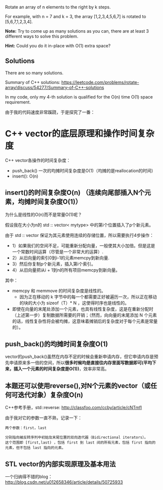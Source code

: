 Rotate an array of n elements to the right by k steps.

For example, with n = 7 and k = 3, the array [1,2,3,4,5,6,7] is rotated to [5,6,7,1,2,3,4].

**Note:**
Try to come up as many solutions as you can, there are at least 3 different ways to solve this problem.

**Hint:**
Could you do it in-place with O(1) extra space?

## Solutions

There are so many solutions.

Summary of C++ solutions: https://leetcode.com/problems/rotate-array/discuss/54277/Summary-of-C++-solutions

In my code, only my 4-th solution is qualified for the O(n) time O(1) space requirement.


由于我的代码速度非常蹊跷，于是探究了一番：

# C++ vector的底层原理和操作时间复杂度

C++ vector各操作的时间复杂度：
+ push_back() 一次的均摊时间复杂度是O(1)（均摊的是reallocation的时间）
+ insert(): O(n)

## insert()的时间复杂度O(n) （连续向尾部插入N个元素，均摊时间复杂度O(1)）

为什么是线性的O(n)而不是常量O(1)呢？

假设我在大小为n的 std :: vector< mytype> 中的第i个位置插入了p个新元素。

由于 std :: vector 保证为其元素使用连续的存储位置，所以需要执行4步操作：
+ 1）如果我们的空间不足，可能重新分配向量，一般使其大小加倍。但是这是一个常数时间运算（尽管是一个非常大的运算）.
+ 2）从旧向量的索引0到i-1的元素memcpy到新向量.
+ 3）然后你复制p个新元素，插入第i个索引。
+ 4）从旧向量把从i + 1到n的所有项目memcpy到新向量。

其中：
+ memcpy 和 memmove 的时间复杂度是线性的。
	+ 因为正在移动的 k 字节中的每一个都需要正好被遍历一次，所以正在移动的块的大小为 sizeof（T）* N ，这使得时序也是线性的。
+ 即使在向量的末尾处添加一个元素，也具有线性复杂度，这是在重新分配时（上述第一步）复制数据所需要的开销；（然而，向向量的末尾添加 N 个元素的话，线性复杂性将会被均摊，这意味着摊销后的复杂度对于每个元素是常量的）。

## push_back()的均摊时间复杂度O(1)

vector的push_back()虽然在内存不足的时候会重新申请内存，但它申请内存是预先申请原来多一倍的空间，所以**很多时候均是直接往内存里面写数据即可(平均下来，插入一个元素的时间复杂度是O(1))**，效率非常高。

## 本题还可以使用reverse(),对N个元素的vector（或任何可迭代对象）复杂度O(n)

C++参考手册，std::reverse: http://classfoo.com/ccby/article/cNTmfl

由于我对它的参数一直不熟，记录一下：

	两个参数：first，last

	分别指向被反转序列中初始及末尾位置的双向迭代器（Bidirectional iterators）。
	这个范围即 [first,last) ，包括 first 到 last 间的所有元素，包括 first 指向的元素，但不包括 last 指向的元素。


## STL vector的内部实现原理及基本用法

一个归纳得不错的blog：http://blog.csdn.net/u012658346/article/details/50725933